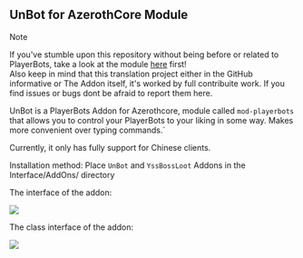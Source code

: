 ## UnBot for AzerothCore Module

> [!NOTE]  
> If you've stumble upon this repository without being before or related to PlayerBots, take a look at the module [here](https://github.com/liyunfan1223/mod-playerbots) first!<br>
> Also keep in mind that this translation project either in the GitHub informative or The Addon itself, it's worked by full contribuite work. If you find issues or bugs dont be afraid to report them here.

UnBot is a PlayerBots Addon for Azerothcore, module called `mod-playerbots` that allows you to control your PlayerBots to your liking in some way. Makes more convenient over typing commands.`

Currently, it only has fully support for Chinese clients.

Installation method: Place `UnBot` and `YssBossLoot` Addons in the Interface/AddOns/ directory

The interface of the addon:

![](docs/display.png)

The class interface of the addon:

![](docs/addclass.png)



